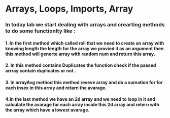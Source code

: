 # Arrays, Loops, Imports, Array
### In today lab we start dealing with arrays and crearting methods to do some functionlty like :
#### 1. In the first method which called roll that we need to create an array with knowing length the length for the array we provied it as an argument then this method will generte array with random num and return this array.
#### 2. In this method contains Duplicates the function check if the passed arrray contain duplicates or not .
#### 3. In arrayAvg method  this method reseve array and do a sumation for for each insex in this array and retarn the avarage.
#### 4.In the last method  we have an 2d array and we need to loop in it and calculate the avarage for each array inside this 2d array and retern with the array which have a lowest avarage.
